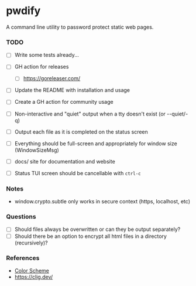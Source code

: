 pwdify
======

A command line utility to password protect static web pages.

### TODO

- [ ] Write some tests already...
- [ ] GH action for releases
  - [ ] https://goreleaser.com/
- [ ] Update the README with installation and usage

- [ ] Create a GH action for community usage
- [ ] Non-interactive and "quiet" output when a tty doesn't exist (or --quiet/-q)
- [ ] Output each file as it is completed on the status screen
- [ ] Everything should be full-screen and appropriately for window size (WindowSizeMsg)
- [ ] docs/ site for documentation and website
- [ ] Status TUI screen should be cancellable with `ctrl-c`

### Notes

- window.crypto.subtle only works in secure context (https, localhost, etc)

### Questions

- [ ] Should files always be overwritten or can they be output separately?
- [ ] Should there be an option to encrypt all html files in a directory (recursively)?

### References

- [Color Scheme](https://color.adobe.com/Blockboster%20Look-color-theme-925247)
- <https://clig.dev/>
